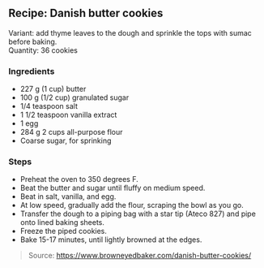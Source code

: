 ## Recipe: Danish butter cookies
Variant: add thyme leaves to the dough and sprinkle the tops with sumac before baking.  
Quantity: 36 cookies  

### Ingredients
 - 227 g (1 cup) butter
 - 100 g (1/2 cup) granulated sugar
 - 1/4 teaspoon salt
 - 1 1/2 teaspoon vanilla extract
 - 1 egg
 - 284 g 2 cups all-purpose flour
 - Coarse sugar, for sprinking

### Steps
 - Preheat the oven to 350 degrees F.
 - Beat the butter and sugar until fluffy on medium speed.
 - Beat in salt, vanilla, and egg.
 - At low speed, gradually add the flour, scraping the bowl as you go.
 - Transfer the dough to a piping bag with a star tip (Ateco 827) and pipe onto lined baking sheets.
 - Freeze the piped cookies.
 - Bake 15-17 minutes, until lightly browned at the edges.

> Source: https://www.browneyedbaker.com/danish-butter-cookies/